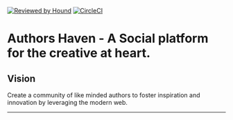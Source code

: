 [![Reviewed by Hound](https://img.shields.io/badge/Reviewed_by-Hound-8E64B0.svg)](https://houndci.com)
[![CircleCI](https://circleci.com/gh/andela/forsetti-ah-frontend.svg?style=svg)](https://circleci.com/gh/andela/forsetti-ah-frontend)

Authors Haven - A Social platform for the creative at heart.
=======


## Vision
Create a community of like minded authors to foster inspiration and innovation
by leveraging the modern web.

---
